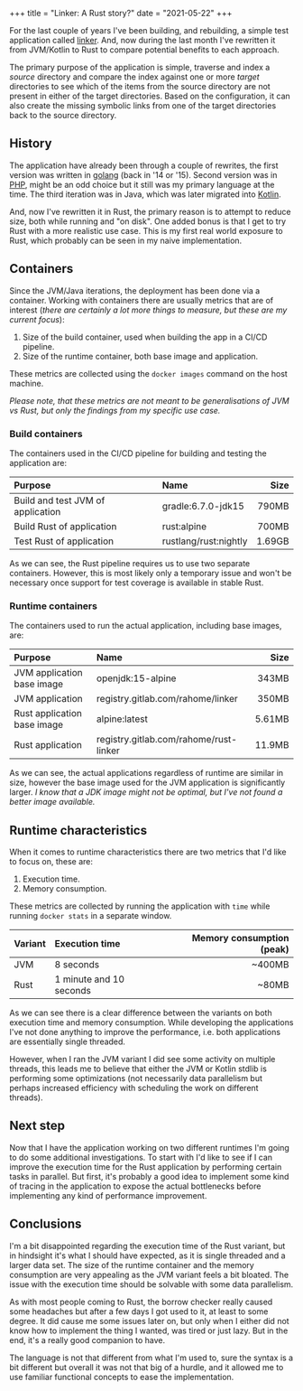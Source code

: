 +++
title = "Linker: A Rust story?"
date = "2021-05-22"
+++

For the last couple of years I've been building, and rebuilding, a simple test
application called [linker](https://gitlab.com/rahome/linker). And, now during
the last month I've rewritten it from JVM/Kotlin to Rust to compare potential
benefits to each approach.

The primary purpose of the application is simple, traverse and index a *source*
directory and compare the index against one or more *target* directories to see
which of the items from the source directory are not present in either of the
target directories. Based on the configuration, it can also create the missing
symbolic links from one of the target directories back to the source directory.

## History

The application have already been through a couple of rewrites, the first
version was written in [golang](https://golang.org/) (back in '14 or '15).
Second version was in [PHP](https://php.net/), might be an odd choice but it
still was my primary language at the time. The third iteration was in Java,
which was later migrated into [Kotlin](https://kotlinlang.org/). 

And, now I've rewritten it in Rust, the primary reason is to attempt to reduce
size, both while running and "on disk". One added bonus is that I get to try
Rust with a more realistic use case. This is my first real world exposure to
Rust, which probably can be seen in my naive implementation.

## Containers

Since the JVM/Java iterations, the deployment has been done via a container.
Working with containers there are usually metrics that are of interest (*there
are certainly a lot more things to measure, but these are my current focus*):

1. Size of the build container, used when building the app in a CI/CD pipeline.
2. Size of the runtime container, both base image and application.

These metrics are collected using the `docker images` command on the host machine.

*Please note, that these metrics are not meant to be generalisations of JVM vs
Rust, but only the findings from my specific use case.*

### Build containers

The containers used in the CI/CD pipeline for building and testing the
application are:

| Purpose | Name | Size |
| :--- | :--- | ---: |
| Build and test JVM of application | gradle:6.7.0-jdk15 | 790MB |
| Build Rust of application | rust:alpine | 700MB |
| Test Rust of application | rustlang/rust:nightly | 1.69GB |

As we can see, the Rust pipeline requires us to use two separate containers.
However, this is most likely only a temporary issue and won't be necessary once
support for test coverage is available in stable Rust.

### Runtime containers

The containers used to run the actual application, including base images, are:

| Purpose | Name | Size |
| :--- | :--- | ---: |
| JVM application base image | openjdk:15-alpine | 343MB |
| JVM application | registry.gitlab.com/rahome/linker | 350MB |
| Rust application base image | alpine:latest | 5.61MB |
| Rust application | registry.gitlab.com/rahome/rust-linker | 11.9MB |

As we can see, the actual applications regardless of runtime are similar in
size, however the base image used for the JVM application is significantly
larger. *I know that a JDK image might not be optimal, but I've not found a
better image available.*

## Runtime characteristics

When it comes to runtime characteristics there are two metrics that I'd like to
focus on, these are:

1. Execution time.
2. Memory consumption.

These metrics are collected by running the application with `time` while
running `docker stats` in a separate window.

| Variant | Execution time | Memory consumption (peak) |
| --- | :--- | ---: |
| JVM | 8 seconds | ~400MB |
| Rust | 1 minute and 10 seconds | ~80MB |

As we can see there is a clear difference between the variants on both
execution time and memory consumption. While developing the applications I've
not done anything to improve the performance, i.e. both applications are
essentially single threaded. 

However, when I ran the JVM variant I did see some activity on multiple
threads, this leads me to believe that either the JVM or Kotlin stdlib is
performing some optimizations (not necessarily data parallelism but perhaps
increased efficiency with scheduling the work on different threads).

## Next step

Now that I have the application working on two different runtimes I'm going to
do some additional investigations. To start with I'd like to see if I can
improve the execution time for the Rust application by performing certain tasks
in parallel. But first, it's probably a good idea to implement some kind of
tracing in the application to expose the actual bottlenecks before implementing
any kind of performance improvement.

## Conclusions

I'm a bit disappointed regarding the execution time of the Rust variant, but in
hindsight it's what I should have expected, as it is single threaded and a
larger data set. The size of the runtime container and the memory consumption
are very appealing as the JVM variant feels a bit bloated. The issue with the
execution time should be solvable with some data parallelism.

As with most people coming to Rust, the borrow checker really caused some
headaches but after a few days I got used to it, at least to some degree. It
did cause me some issues later on, but only when I either did not know how to
implement the thing I wanted, was tired or just lazy. But in the end, it's a
really good companion to have.

The language is not that different from what I'm used to, sure the syntax is a
bit different but overall it was not that big of a hurdle, and it allowed me to
use familiar functional concepts to ease the implementation.
